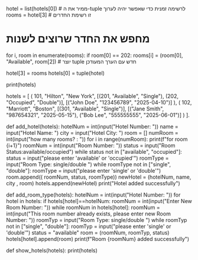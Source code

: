 hotel = list(hotels[0])  # ממיר את ה-tuple לרשימה זמנית כדי שאפשר יהיה לערוך
rooms = hotel[3]  # זו רשימת החדרים

# מחפש את החדר שרוצים לשנות
for i, room in enumerate(rooms):
    if room[0] == 202:
        rooms[i] = (room[0], "Available", room[2])  # יוצר tuple חדש עם הערך המעודכן

hotel[3] = rooms
hotels[0] = tuple(hotel)

print(hotels)

hotels = [
    (
        101, "Hilton", "New York",
        [(201, "Available", "Single"), (202, "Occupied", "Double")],
        [("John Doe", "123456789", "2025-04-10")]
    ),
    (
        102, "Marriott", "Boston",
        [(301, "Available", "Single")],
        [("Jane Smith", "987654321", "2025-05-15"), ("Bob Lee", "555555555", "2025-06-01")]
    )
].

def add_hotel(hotels):
    hotelNum = int(input("Hotel Number: "))
    name = input("Hotel Name: ")
    city = input("Hotel City: ")
    room = []
    numRoom = int(input("how many rooms? : "))
    for i in range(numRoom):
        print(f"for room {i+1}")
        roomNum = int(input("Room Number: "))
        status = input("Room Status:available/occupied")
        while status not in ["available", "occupied"]:
            status = input("please enter 'available' or 'occupied'")
        roomType = input("Room Type: single/double ")
        while roomType not in ["single", "double"]:
            roomType = input("please enter 'single' or 'double'")
        room.append(( roomNum, status, roomType))
    newHotel = (hotelNum, name, city , room)
    hotels.append(newHotel)
    print("Hotel added successfully")

def add_room_type(hotels):
    hotelNum = int(input("Hotel Number: "))
    for hotel in hotels:
        if hotels[hotel]==hotelNum:
            roomNum = int(input("Enter New Room Number: "))
            while roomNum in hotels[hotel]:
                roomNum = int(input("This room number already exists, please enter new Room Number: "))
            roomTyp = input("Room Type: single/double ")
            while roomTyp not in ["single", "double"]:
                roomTyp = input("please enter 'single' or 'double'")
            status = "available"
            room = (roomNum, roomTyp, status)
            hotels[hotel].append(room)
            print(f"Room {roomNum} added successfully")

def show_hotels(hotels):
    print(hotels)




